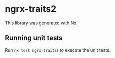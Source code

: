 # ngrx-traits2

This library was generated with [Nx](https://nx.dev).

## Running unit tests

Run `nx test ngrx-traits2` to execute the unit tests.
